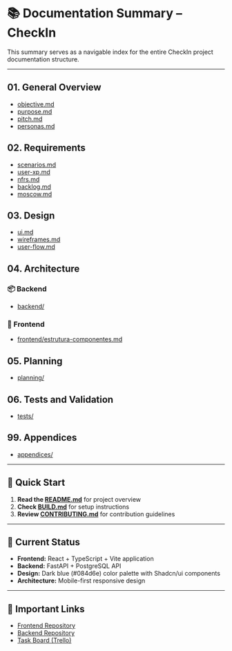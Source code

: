 
# 📚 Documentation Summary – CheckIn

This summary serves as a navigable index for the entire CheckIn project documentation structure.

---

## 01. General Overview
- [objective.md](01-general/objective.md)
- [purpose.md](01-general/purpose.md)
- [pitch.md](01-general/pitch.md)
- [personas.md](01-general/personas.md)

## 02. Requirements
- [scenarios.md](02-requirements/scenarios.md)
- [user-xp.md](02-requirements/user-xp.md)
- [nfrs.md](02-requirements/nfrs.md)
- [backlog.md](02-requirements/backlog.md)
- [moscow.md](02-requirements/moscow.md)

## 03. Design
- [ui.md](03-design/ui.md)
- [wireframes.md](03-design/wireframes.md)
- [user-flow.md](03-design/user-flow.md)

## 04. Architecture

### 📦 Backend
- [backend/](04-architecture/backend/)

### 🎨 Frontend
- [frontend/estrutura-componentes.md](04-architecture/frontend/estrutura-componentes.md)

## 05. Planning
- [planning/](05-plan/)

## 06. Tests and Validation
- [tests/](06-tests/)

## 99. Appendices
- [appendices/](99-appendices/)

---

## 🚀 Quick Start

1. **Read the [README.md](README.md)** for project overview
2. **Check [BUILD.md](BUILD.md)** for setup instructions
3. **Review [CONTRIBUTING.md](CONTRIBUTING.md)** for contribution guidelines

---

## 📱 Current Status

- **Frontend:** React + TypeScript + Vite application
- **Backend:** FastAPI + PostgreSQL API
- **Design:** Dark blue (#084d6e) color palette with Shadcn/ui components
- **Architecture:** Mobile-first responsive design

---

## 🔗 Important Links

- [Frontend Repository](https://github.com/CHMFC/checkin-frontend)
- [Backend Repository](https://github.com/CHMFC/checkin-backend)
- [Task Board (Trello)](https://trello.com/b/97MLpiuS/checkin-scrumban)
